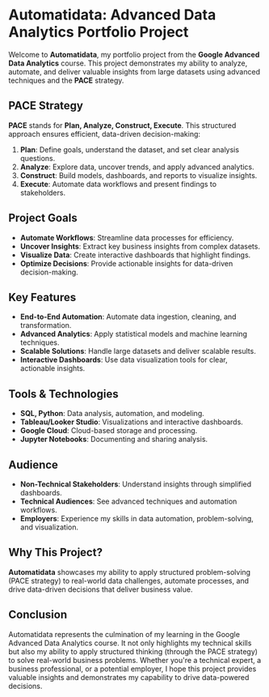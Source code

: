 # Automatidata: Advanced Data Analytics Portfolio Project

Welcome to **Automatidata**, my portfolio project from the **Google Advanced Data Analytics** course. This project demonstrates my ability to analyze, automate, and deliver valuable insights from large datasets using advanced techniques and the **PACE** strategy.

## PACE Strategy

**PACE** stands for **Plan, Analyze, Construct, Execute**. This structured approach ensures efficient, data-driven decision-making:

1. **Plan**: Define goals, understand the dataset, and set clear analysis questions.
2. **Analyze**: Explore data, uncover trends, and apply advanced analytics.
3. **Construct**: Build models, dashboards, and reports to visualize insights.
4. **Execute**: Automate data workflows and present findings to stakeholders.

## Project Goals

- **Automate Workflows**: Streamline data processes for efficiency.
- **Uncover Insights**: Extract key business insights from complex datasets.
- **Visualize Data**: Create interactive dashboards that highlight findings.
- **Optimize Decisions**: Provide actionable insights for data-driven decision-making.

## Key Features

- **End-to-End Automation**: Automate data ingestion, cleaning, and transformation.
- **Advanced Analytics**: Apply statistical models and machine learning techniques.
- **Scalable Solutions**: Handle large datasets and deliver scalable results.
- **Interactive Dashboards**: Use data visualization tools for clear, actionable insights.

## Tools & Technologies

- **SQL, Python**: Data analysis, automation, and modeling.
- **Tableau/Looker Studio**: Visualizations and interactive dashboards.
- **Google Cloud**: Cloud-based storage and processing.
- **Jupyter Notebooks**: Documenting and sharing analysis.

## Audience

- **Non-Technical Stakeholders**: Understand insights through simplified dashboards.
- **Technical Audiences**: See advanced techniques and automation workflows.
- **Employers**: Experience my skills in data automation, problem-solving, and visualization.

## Why This Project?

**Automatidata** showcases my ability to apply structured problem-solving (PACE strategy) to real-world data challenges, automate processes, and drive data-driven decisions that deliver business value.

## Conclusion

Automatidata represents the culmination of my learning in the Google Advanced Data Analytics course. It not only highlights my technical skills but also my ability to apply structured thinking (through the PACE strategy) to solve real-world business problems. Whether you're a technical expert, a business professional, or a potential employer, I hope this project provides valuable insights and demonstrates my capability to drive data-powered decisions.


